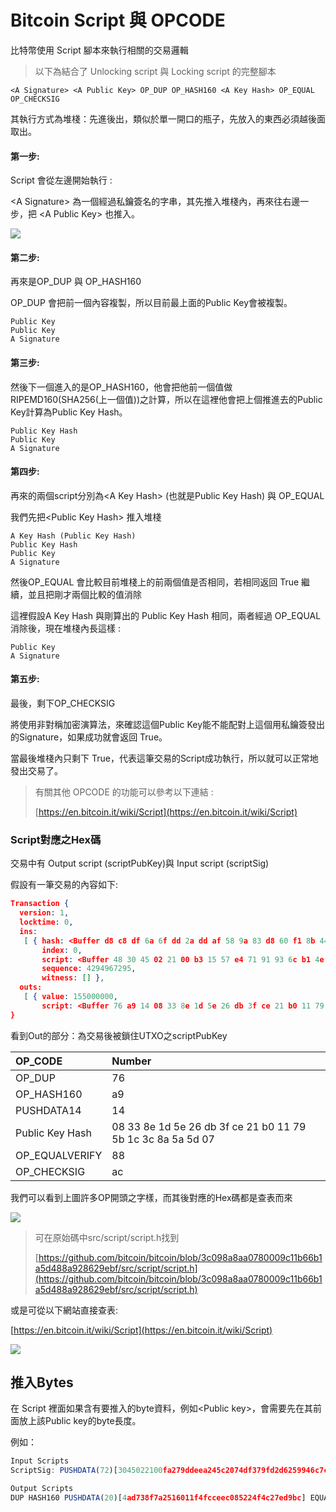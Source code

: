 # Bitcoin Script 與 OPCODE

比特幣使用 Script 腳本來執行相關的交易邏輯

> 以下為結合了 Unlocking script 與 Locking script 的完整腳本

```
<A Signature> <A Public Key> OP_DUP OP_HASH160 <A Key Hash> OP_EQUAL OP_CHECKSIG
```

其執行方式為堆棧：先進後出，類似於單一開口的瓶子，先放入的東西必須越後面取出。

#### 第一步:

Script 會從左邊開始執行 :

&lt;A Signature&gt; 為一個經過私鑰簽名的字串，其先推入堆棧內，再來往右邊一步，把 &lt;A Public Key&gt; 也推入。

![](/assets/89.png)

#### 第二步:

再來是OP\_DUP 與 OP\_HASH160

OP\_DUP 會把前一個內容複製，所以目前最上面的Public Key會被複製。

```
Public Key
Public Key
A Signature
```

#### 第三步:

然後下一個進入的是OP\_HASH160，他會把他前一個值做RIPEMD160\(SHA256\(上一個值\)\)之計算，所以在這裡他會把上個推進去的Public Key計算為Public Key Hash。

```
Public Key Hash
Public Key
A Signature
```

#### 第四步:

再來的兩個script分別為&lt;A Key Hash&gt; \(也就是Public Key Hash\)  與 OP\_EQUAL

我們先把&lt;Public Key Hash&gt; 推入堆棧

```
A Key Hash (Public Key Hash)
Public Key Hash
Public Key
A Signature
```

然後OP\_EQUAL 會比較目前堆棧上的前兩個值是否相同，若相同返回 True 繼續，並且把剛才兩個比較的值消除

這裡假設A Key Hash 與剛算出的 Public Key Hash 相同，兩者經過 OP\_EQUAL 消除後，現在堆棧內長這樣 :

```
Public Key
A Signature
```

#### 第五步:

最後，剩下OP\_CHECKSIG

將使用非對稱加密演算法，來確認這個Public Key能不能配對上這個用私鑰簽發出的Signature，如果成功就會返回 True。

當最後堆棧內只剩下 True，代表這筆交易的Script成功執行，所以就可以正常地發出交易了。

> 有關其他 OPCODE 的功能可以參考以下連結 :
>
> [https://en.bitcoin.it/wiki/Script](https://en.bitcoin.it/wiki/Script)

### Script對應之Hex碼

交易中有 Output script \(scriptPubKey\)與 Input script \(scriptSig\)

假設有一筆交易的內容如下:

```json
Transaction {
  version: 1,
  locktime: 0,
  ins:
   [ { hash: <Buffer d8 c8 df 6a 6f dd 2a dd af 58 9a 83 d8 60 f1 8b 44 87 2d 13 ee 6e c3 52 6b 2b 47 0d 42 a9 6d 4d>,
       index: 0,
       script: <Buffer 48 30 45 02 21 00 b3 15 57 e4 71 91 93 6c b1 4e 01 3f b4 21 b1 86 0b 5e 4f d5 d2 bc 5e c1 93 8f 4f fb 16 51 dc 89 02 20 26 61 c2 92 07 71 fd 29 dd 91 ... >,
       sequence: 4294967295,
       witness: [] },
  outs:
   [ { value: 155000000,
       script: <Buffer 76 a9 14 08 33 8e 1d 5e 26 db 3f ce 21 b0 11 79 5b 1c 3c 8a 5a 5d 07 88 ac> } ] 
}
```

看到Out的部分：為交易後被鎖住UTXO之scriptPubKey

| OP\_CODE | Number |
| :--- | :--- |
| OP\_DUP | 76 |
| OP\_HASH160 | a9 |
| PUSHDATA14 | 14 |
| Public Key Hash | 08 33 8e 1d 5e 26 db 3f ce 21 b0 11 79 5b 1c 3c 8a 5a 5d 07 |
| OP\_EQUALVERIFY | 88 |
| OP\_CHECKSIG | ac |

我們可以看到上圖許多OP開頭之字樣，而其後對應的Hex碼都是查表而來

![](/assets/34.png)

> 可在原始碼中src/script/script.h找到
>
> [https://github.com/bitcoin/bitcoin/blob/3c098a8aa0780009c11b66b1a5d488a928629ebf/src/script/script.h](https://github.com/bitcoin/bitcoin/blob/3c098a8aa0780009c11b66b1a5d488a928629ebf/src/script/script.h)

或是可從以下網站直接查表:

[https://en.bitcoin.it/wiki/Script](https://en.bitcoin.it/wiki/Script)

![](/assets/kopsd9.png)

## 推入Bytes

在 Script 裡面如果含有要推入的byte資料，例如&lt;Public key&gt;，會需要先在其前面放上該Public key的byte長度。

例如：

```js
Input Scripts
ScriptSig: PUSHDATA(72)[3045022100fa279ddeea245c2074df379fd2d6259946c7cade3f0f04705d1ce0735ef3aefa02205f8ec36a9e46d1d064fe451a2a1ae9716585349257df47b5dbe5d5d59171a51701] PUSHDATA(33)[03c96078a78fdd7a6a935b17b3d888e067fe9226a19fd9aa75676aef06872d3898]

Output Scripts
DUP HASH160 PUSHDATA(20)[4ad738f7a2516011f4fcceec085224f4c27ed9bc] EQUALVERIFY CHECKSIG
```




